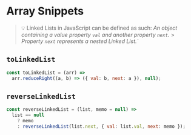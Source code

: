 # Array Snippets

> 💡 Linked Lists in JavaScript can be defined as such:
> _An object containing a value property `val` and another property `next`._ > _Property `next` represents a nested Linked List.`_

## `toLinkedList`

```js
const toLinkedList = (arr) =>
  arr.reduceRight((a, b) => ({ val: b, next: a }), null);
```

## `reverseLinkedList`

```js
const reverseLinkedList = (list, memo = null) =>
  list == null
    ? memo
    : reverseLinkedList(list.next, { val: list.val, next: memo });
```
